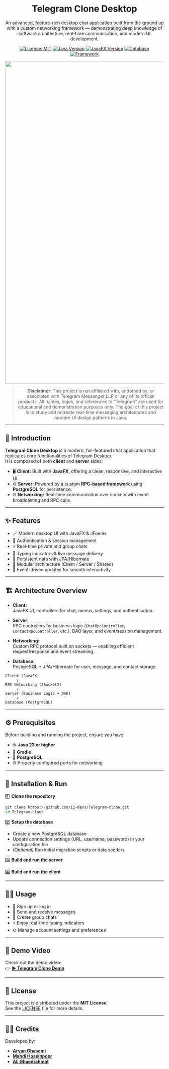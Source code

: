 <div align="center">

<h1>Telegram Clone Desktop</h1>

<p>
  An advanced, feature-rich desktop chat application built from the ground up with a custom networking framework — demonstrating deep knowledge of software architecture, real-time communication, and modern UI development.
</p>

[![License: MIT](https://img.shields.io/badge/License-MIT-yellow.svg)](https://opensource.org/licenses/MIT)
[![Java Version](https://img.shields.io/badge/Java-23-blue.svg)](https://www.oracle.com/java/technologies/downloads/)
[![JavaFX Version](https://img.shields.io/badge/JavaFX-21-orange.svg)](https://openjfx.io/)
[![Database](https://img.shields.io/badge/Database-PostgreSQL-blue.svg)](https://www.postgresql.org/)
[![Framework](https://img.shields.io/badge/Framework-JSocket2-brightgreen.svg)](https://github.com/MahdiHoseinpoor/JSocket2)

<img width="1536" height="1024" alt="TelegramLogo4" src="https://github.com/user-attachments/assets/1037a0e7-451a-4653-a397-cba433e8edd4" />

> **Disclaimer**: This project is not affiliated with, endorsed by, or associated with Telegram Messenger LLP or any of its official products.
All names, logos, and references to "Telegram" are used for educational and demonstration purposes only.
The goal of this project is to study and recreate real-time messaging architectures and modern UI design patterns in Java.

</div>

---

## 📖 Introduction

**Telegram Clone Desktop** is a modern, full-featured chat application that replicates core functionalities of Telegram Desktop.  
It is composed of both **client** and **server** sides:

- 🖥 **Client:** Built with **JavaFX**, offering a clean, responsive, and interactive UI.  
- ⚙️ **Server:** Powered by a custom **RPC-based framework** using **PostgreSQL** for persistence.  
- 🌐 **Networking:** Real-time communication over sockets with event broadcasting and RPC calls.  

---

## ✨ Features

- 🪄 Modern desktop UI with JavaFX & JFoenix  
- 🔐 Authentication & session management  
- ⚡ Real-time private and group chats  
- 💬 Typing indicators & live message delivery  
- 🧱 Persistent data with JPA/Hibernate  
- 🧩 Modular architecture (Client / Server / Shared)  
- 🔔 Event-driven updates for smooth interactivity  

---

## 🏗️ Architecture Overview

- **Client:**  
  JavaFX UI, controllers for chat, menus, settings, and authentication.  

- **Server:**  
  RPC controllers for business logic (`ChatRpcController`, `ContactRpcController`, etc.), DAO layer, and event/session management.  

- **Networking:**  
  Custom RPC protocol built on sockets — enabling efficient request/response and event streaming.  

- **Database:**  
  PostgreSQL + JPA/Hibernate for user, message, and contact storage.  

```
Client (JavaFX)
     ↓
RPC Networking (JSocket2)
     ↓
Server (Business Logic + DAO)
     ↓
Database (PostgreSQL)
```

---

## ⚙️ Prerequisites

Before building and running the project, ensure you have:

- ☕ **Java 23 or higher**  
- 🧰 **Gradle**  
- 🐘 **PostgreSQL**  
- 🌐 Properly configured ports for networking  

---

## 🚀 Installation & Run

1️⃣ **Clone the repository**
```bash
git clone https://github.com/11-devs/Telegram-clone.git
cd Telegram-clone
```

2️⃣ **Setup the database**
- Create a new PostgreSQL database  
- Update connection settings (URL, username, password) in your configuration file  
- *(Optional)* Run initial migration scripts or data seeders  

3️⃣ **Build and run the server**

4️⃣ **Build and run the client**

---

## 🧑‍💻 Usage

- 🪪 Sign up or log in  
- 💬 Send and receive messages  
- 👥 Create group chats  
- ⚡ Enjoy real-time typing indicators  
- ⚙️ Manage account settings and preferences  

---

## 🎥 Demo Video

Check out the demo video:  
👉 [**▶️ Telegram Clone Demo**](telegramclone-video.mkv)


---

## 📜 License

This project is distributed under the **MIT License**.  
See the [LICENSE](LICENSE) file for more details.

---

## 👨‍💻 Credits

Developed by:

- [**Aryan Ghasemi**](https://github.com/AryanGh-imp)  
- [**Mahdi Hoseinpoor**](https://github.com/MahdiHoseinpoor)  
- [**Ali Ghaedrahmat**](https://github.com/AliGhaedrahmat)

<div align="center">

</div>
